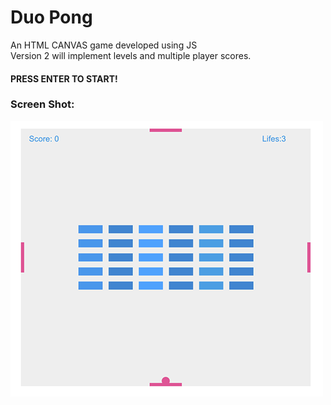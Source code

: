 # Duo Pong
An HTML CANVAS game developed using JS</br>
Version 2 will implement levels and multiple player scores.</br>
#### PRESS ENTER TO START!</br> 

### Screen Shot:
![Screenshot](duopong.png)

